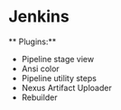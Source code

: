 # Jenkins
** Plugins:**
* Pipeline stage view
* Ansi color
* Pipeline utility steps
* Nexus Artifact Uploader
* Rebuilder